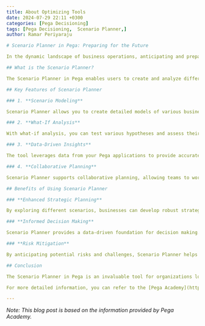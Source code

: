 ```yaml
---
title: About Optimizing Tools
date: 2024-07-29 22:11 +0300
categories: [Pega Decisioning]
tags: [Pega Decisioning,  Scenario Planner,]
author: Ramar Periyaraju

# Scenario Planner in Pega: Preparing for the Future

In the dynamic landscape of business operations, anticipating and preparing for various scenarios is essential. Pega's **Scenario Planner** is a powerful tool designed to help organizations visualize and plan for different future states. This tool provides a strategic advantage by allowing businesses to explore multiple scenarios and make informed decisions.

## What is the Scenario Planner?

The Scenario Planner in Pega enables users to create and analyze different business scenarios. Whether you're planning for market changes, organizational growth, or potential risks, this tool helps you understand the potential outcomes of different actions and strategies.

## Key Features of Scenario Planner

### 1. **Scenario Modeling**

Scenario Planner allows you to create detailed models of various business scenarios. This modeling capability helps in visualizing the potential impacts of different decisions, providing a clear picture of possible futures.

### 2. **What-If Analysis**

With what-if analysis, you can test various hypotheses and assess their potential effects on your business. This feature is crucial for evaluating different strategies and choosing the best course of action.

### 3. **Data-Driven Insights**

The tool leverages data from your Pega applications to provide accurate and actionable insights. By using real-time data, Scenario Planner ensures that your planning is based on the most current information available.

### 4. **Collaborative Planning**

Scenario Planner supports collaborative planning, allowing teams to work together in developing and analyzing scenarios. This collaborative approach enhances decision-making and ensures that all stakeholders are aligned.

## Benefits of Using Scenario Planner

### **Enhanced Strategic Planning**

By exploring different scenarios, businesses can develop robust strategies that are resilient to various challenges. This proactive approach ensures that your organization is prepared for the future.

### **Informed Decision Making**

Scenario Planner provides a data-driven foundation for decision making. By understanding the potential outcomes of different actions, stakeholders can make informed choices that align with business goals.

### **Risk Mitigation**

By anticipating potential risks and challenges, Scenario Planner helps organizations develop contingency plans. This risk mitigation capability is essential for maintaining stability and performance.

## Conclusion

The Scenario Planner in Pega is an invaluable tool for organizations looking to navigate the complexities of the future. By enabling detailed scenario modeling and what-if analysis, this tool empowers businesses to make strategic decisions with confidence. Leverage Scenario Planner to ensure your organization is prepared for whatever the future holds.

For more detailed information, you can refer to the [Pega Academy](https://academy.pega.com/).

---
```


_Note: This blog post is based on the information provided by Pega Academy._
